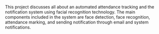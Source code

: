 This project discusses all about an automated attendance tracking and the notification system using facial recognition technology. The main components included in the system are face detection, face recognition, attendance marking, and sending notification through email and system notifications.
